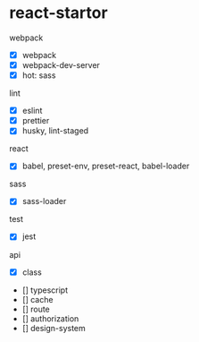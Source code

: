 # react-startor

webpack
- [x] webpack
- [x] webpack-dev-server
- [x] hot: sass

lint
- [x] eslint
- [x] prettier
- [x] husky, lint-staged

react
- [x] babel, preset-env, preset-react, babel-loader

sass
- [x] sass-loader

test
- [x] jest

api 
- [x] class

- [] typescript 
- [] cache
- [] route
- [] authorization
- [] design-system
